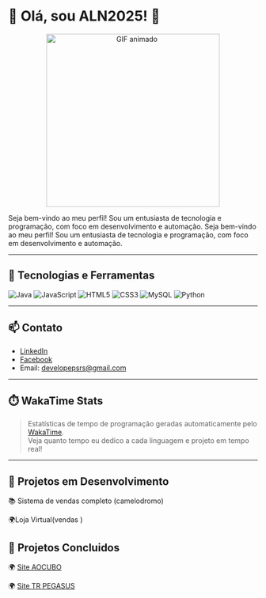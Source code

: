 # 👋 Olá, sou ALN2025! 👋

<p align="center">
  <img src="https://img1.picmix.com/output/stamp/normal/3/9/6/7/2387693_e8061.gif" width="350" alt="GIF animado" />
</p>


Seja bem-vindo ao meu perfil! Sou um entusiasta de tecnologia e programação, com foco em desenvolvimento e automação.
Seja bem-vindo ao meu perfil! Sou um entusiasta de tecnologia e programação, com foco em desenvolvimento e automação.

---

## 🚀 Tecnologias e Ferramentas

![Java](https://img.shields.io/badge/Java-ED8B00?style=for-the-badge&logo=java&logoColor=white)
![JavaScript](https://img.shields.io/badge/JavaScript-F7DF1E?style=for-the-badge&logo=javascript&logoColor=black)
![HTML5](https://img.shields.io/badge/HTML5-E34F26?style=for-the-badge&logo=html5&logoColor=white)
![CSS3](https://img.shields.io/badge/CSS3-1572B6?style=for-the-badge&logo=css3&logoColor=white)
![MySQL](https://img.shields.io/badge/MySQL-4479A1?style=for-the-badge&logo=mysql&logoColor=white)
![Python](https://img.shields.io/badge/Python-3776AB?style=for-the-badge&logo=python&logoColor=white)

---
## 📫 Contato

- [LinkedIn](https://www.linkedin.com/in/anderson-nascimento-22305931b)
- [Facebook](https://www.facebook.com/anderson.nascimento.979538)
- Email: developepsrs@gmail.com

---


## ⏱️ WakaTime Stats

> Estatísticas de tempo de programação geradas automaticamente pelo [WakaTime](https://wakatime.com/@ALN2025).  
> Veja quanto tempo eu dedico a cada linguagem e projeto em tempo real!
--- 

🚀 Projetos em Desenvolvimento
---

📚 Sistema de vendas completo (camelodromo)

🌍Loja Virtual(vendas )


🚀 Projetos Concluidos
---
🌍 [Site AOCUBO](https://www.aocubo.dev.br)

🌍 [Site TR PEGASUS](https://www.trpegasus.com.br)

